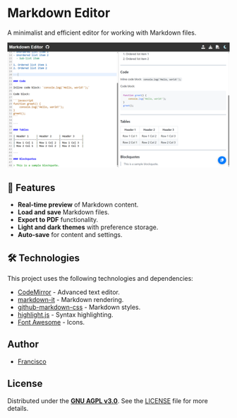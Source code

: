 # Markdown Editor

A minimalist and efficient editor for working with Markdown files.

<div align="center">
  <img alt="App preview" src="assets/preview.png">
</div>

## 🚀 Features

- **Real-time preview** of Markdown content.
- **Load and save** Markdown files.
- **Export to PDF** functionality.
- **Light and dark themes** with preference storage.
- **Auto-save** for content and settings.

## 🛠️ Technologies

This project uses the following technologies and dependencies:

- [CodeMirror](https://codemirror.net/) - Advanced text editor.
- [markdown-it](https://github.com/markdown-it/markdown-it) - Markdown rendering.
- [github-markdown-css](https://github.com/sindresorhus/github-markdown-css) - Markdown styles.
- [highlight.js](https://highlightjs.org/) - Syntax highlighting.
- [Font Awesome](https://fontawesome.com/) - Icons.

## Author

- [Francisco](https://github.com/FrankSkep)

## License

Distributed under the **[GNU AGPL v3.0](https://www.gnu.org/licenses/agpl-3.0.html)**. See the [LICENSE](LICENSE) file for more details.